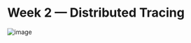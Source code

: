 # Week 2 — Distributed Tracing
![image](https://user-images.githubusercontent.com/124469214/221977105-afe43d6f-27c4-4acc-b10e-83df48bff576.png)
